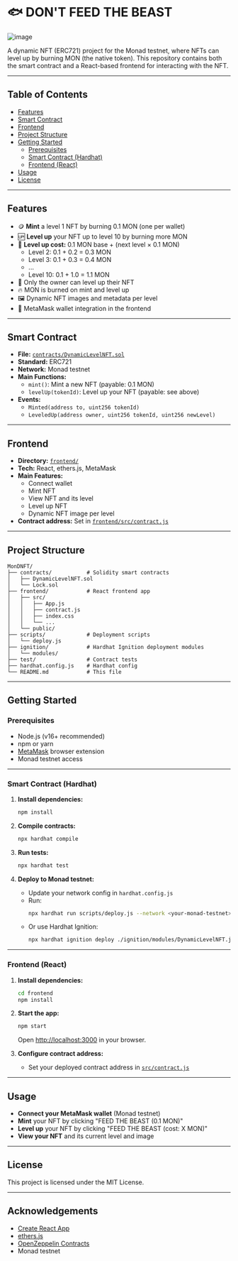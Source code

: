 # 🐟 DON'T FEED THE BEAST
![image](https://github.com/user-attachments/assets/e5ae2859-f4c9-4aef-8c4a-476048f8a4d9)


A dynamic NFT (ERC721) project for the Monad testnet, where NFTs can level up by burning MON (the native token). This repository contains both the smart contract and a React-based frontend for interacting with the NFT.

---

## Table of Contents

- [Features](#features)
- [Smart Contract](#smart-contract)
- [Frontend](#frontend)
- [Project Structure](#project-structure)
- [Getting Started](#getting-started)
  - [Prerequisites](#prerequisites)
  - [Smart Contract (Hardhat)](#smart-contract-hardhat)
  - [Frontend (React)](#frontend-react)
- [Usage](#usage)
- [License](#license)

---

## Features

- 🪙 **Mint** a level 1 NFT by burning 0.1 MON (one per wallet)
- 🆙 **Level up** your NFT up to level 10 by burning more MON
- 💸 **Level up cost:** 0.1 MON base + (next level × 0.1 MON)
  - Level 2: 0.1 + 0.2 = 0.3 MON
  - Level 3: 0.1 + 0.3 = 0.4 MON
  - ...
  - Level 10: 0.1 + 1.0 = 1.1 MON
- 👤 Only the owner can level up their NFT
- 🔥 MON is burned on mint and level up
- 🖼️ Dynamic NFT images and metadata per level
- 🦊 MetaMask wallet integration in the frontend

---

## Smart Contract

- **File:** [`contracts/DynamicLevelNFT.sol`](contracts/DynamicLevelNFT.sol)
- **Standard:** ERC721
- **Network:** Monad testnet
- **Main Functions:**
  - `mint()`: Mint a new NFT (payable: 0.1 MON)
  - `levelUp(tokenId)`: Level up your NFT (payable: see above)
- **Events:**
  - `Minted(address to, uint256 tokenId)`
  - `LeveledUp(address owner, uint256 tokenId, uint256 newLevel)`

---

## Frontend

- **Directory:** [`frontend/`](frontend/)
- **Tech:** React, ethers.js, MetaMask
- **Main Features:**
  - Connect wallet
  - Mint NFT
  - View NFT and its level
  - Level up NFT
  - Dynamic NFT image per level
- **Contract address:** Set in [`frontend/src/contract.js`](frontend/src/contract.js)

---

## Project Structure

```
MonDNFT/
├── contracts/           # Solidity smart contracts
│   ├── DynamicLevelNFT.sol
│   └── Lock.sol
├── frontend/            # React frontend app
│   ├── src/
│   │   ├── App.js
│   │   ├── contract.js
│   │   ├── index.css
│   │   └── ...
│   └── public/
├── scripts/             # Deployment scripts
│   └── deploy.js
├── ignition/            # Hardhat Ignition deployment modules
│   └── modules/
├── test/                # Contract tests
├── hardhat.config.js    # Hardhat config
└── README.md            # This file
```

---

## Getting Started

### Prerequisites

- Node.js (v16+ recommended)
- npm or yarn
- [MetaMask](https://metamask.io/) browser extension
- Monad testnet access

---

### Smart Contract (Hardhat)

1. **Install dependencies:**
   ```bash
   npm install
   ```

2. **Compile contracts:**
   ```bash
   npx hardhat compile
   ```

3. **Run tests:**
   ```bash
   npx hardhat test
   ```

4. **Deploy to Monad testnet:**
   - Update your network config in `hardhat.config.js`
   - Run:
     ```bash
     npx hardhat run scripts/deploy.js --network <your-monad-testnet>
     ```
   - Or use Hardhat Ignition:
     ```bash
     npx hardhat ignition deploy ./ignition/modules/DynamicLevelNFT.js
     ```

---

### Frontend (React)

1. **Install dependencies:**
   ```bash
   cd frontend
   npm install
   ```

2. **Start the app:**
   ```bash
   npm start
   ```
   Open [http://localhost:3000](http://localhost:3000) in your browser.

3. **Configure contract address:**
   - Set your deployed contract address in [`src/contract.js`](frontend/src/contract.js)

---

## Usage

- **Connect your MetaMask wallet** (Monad testnet)
- **Mint** your NFT by clicking "FEED THE BEAST (0.1 MON)"
- **Level up** your NFT by clicking "FEED THE BEAST (cost: X MON)"
- **View your NFT** and its current level and image

---

## License

This project is licensed under the MIT License.

---

## Acknowledgements

- [Create React App](https://github.com/facebook/create-react-app)
- [ethers.js](https://docs.ethers.org/)
- [OpenZeppelin Contracts](https://github.com/OpenZeppelin/openzeppelin-contracts)
- Monad testnet

